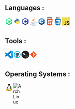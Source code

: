## Languages :  
<img align="left" alt="CSharp" width="26px" src="Resources/icons8-c-sharp-logo-2.svg" />
<img align="left" alt="Python" width="26px" src="https://raw.githubusercontent.com/github/explore/80688e429a7d4ef2fca1e82350fe8e3517d3494d/topics/python/python.png" />
<img align="left" alt="CLang" width="26px" src="Resources/icons8-c-programming.svg" />
<img align="left" alt="Java" width="26px" src="Resources/java-svgrepo-com.svg" />
<img align="left" alt="C++" width="26px" src="Resources/cpp-svgrepo-com.svg" />
<img align="left" alt="HTML5" width="26px" src="https://raw.githubusercontent.com/github/explore/80688e429a7d4ef2fca1e82350fe8e3517d3494d/topics/html/html.png" />
<img align="left" alt="CSS3" width="26px" src="https://raw.githubusercontent.com/github/explore/80688e429a7d4ef2fca1e82350fe8e3517d3494d/topics/css/css.png" />
<img align="left" alt="JavaScript" width="26px" src="https://raw.githubusercontent.com/github/explore/80688e429a7d4ef2fca1e82350fe8e3517d3494d/topics/javascript/javascript.png" />

<br/>
<br/>

## Tools :
<img align="left" alt="Visual Studio Code" width="26px" src="https://raw.githubusercontent.com/github/explore/80688e429a7d4ef2fca1e82350fe8e3517d3494d/topics/visual-studio-code/visual-studio-code.png" />
<img align="left" alt="GitHub" width="26px" src="Resources/icons8-github.svg" />
<img align="left" alt="Terminal" width="26px" src="https://raw.githubusercontent.com/github/explore/80688e429a7d4ef2fca1e82350fe8e3517d3494d/topics/terminal/terminal.png" />
<img align="left" alt="Git" width="26px" src="Resources/icons8-git.svg" />

<br/>
<br/>

## Operating Systems : 
<img align="left" alt="Linux" width="26px" src="Resources/linux-svgrepo-com.svg" />
<img align="left" alt="ArchLinux" Width="26px" src="https://cdn0.iconfinder.com/data/icons/flat-round-system/512/archlinux-512.png" />
